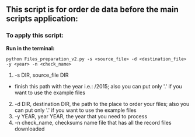 ## This script is for order de data before the main scripts application:


### To apply this script:

**Run in the terminal:**

    python Files_preparation_v2.py -s <source_file> -d <destination_file> -y <year> -n <check_name>
1. -s DIR, source_file DIR
- finish this path with the year i.e.: /2015; also you can put only '.' if you want to use the example files
2. -d DIR, destination DIR, the path to the place to order your files; also you can put only '.' if you want to use the example files
3. -y YEAR, year YEAR, the year that you need to process
4. -n check_name, checksums name file that has all the record files downloaded
